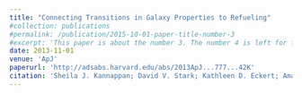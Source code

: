 ```yaml
---
title: "Connecting Transitions in Galaxy Properties to Refueling"
#collection: publications
#permalink: /publication/2015-10-01-paper-title-number-3
#excerpt: 'This paper is about the number 3. The number 4 is left for future work.'
date: 2013-11-01
venue: 'ApJ'
paperurl: 'http://adsabs.harvard.edu/abs/2013ApJ...777...42K'
citation: 'Sheila J. Kannappan; David V. Stark; Kathleen D. Eckert; Amanda J. Moffett; Lisa H. Wei; D. J. Pisano; Andrew J. Baker; Stuart N. Vogel; Daniel G. Fabricant; Seppo Laine; Mark A. Norris; Shardha Jogee; Natasha Lepore; Loren E. Hough; and Jennifer Weinberg-Wolf. ApJ, Volume 777, Issue 1, article id. 42, 26 pp. (2013).'
---
```

